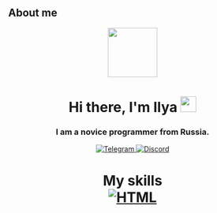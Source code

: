 ## About me
<div id="header" align="center">
  <img src="https://media.giphy.com/media/M9gbBd9nbDrOTu1Mqx/giphy.gif" width="100"/>
</div>
<h1 align="center">Hi there, I'm Ilya</a> 
<img src="https://github.com/blackcater/blackcater/raw/main/images/Hi.gif" height="32"/>
<h3 align="center">I am a novice programmer from Russia.</h3>
<div id="badges" align = center>
  <a href = https://www.telegram.com/>
   <img src="https://img.shields.io/badge/Telegram-blue?style=for-the-badge&logo=telegram&logoColor=white" alt="Telegram"/>
  </a>
    <a href = https://discord.com/>
   <img src="https://img.shields.io/badge/Discord-purple?style=for-the-badge&logo=discord&logoColor=white" alt="Discord"/>
  </a>
</div>
<div id="viewer" align = center>
  <img src="https://komarev.com/ghpvc/?username=deashii&style=flat-square&color=blue" alt=""/>
</div>
  <h1 align="center">My skills</a> 
<div id="skills">
    <a href = https://www.telegram.com/>
   <img src="https://img.shields.io/badge/HTML-orange?style=for-the-badge&logo=HTML&logoColor=white" alt="HTML"/>
    </a>
</div>
